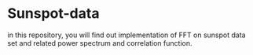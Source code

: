 # Sunspot-data
in this repository, you will find out implementation of FFT on sunspot data set and related power spectrum and correlation function.
